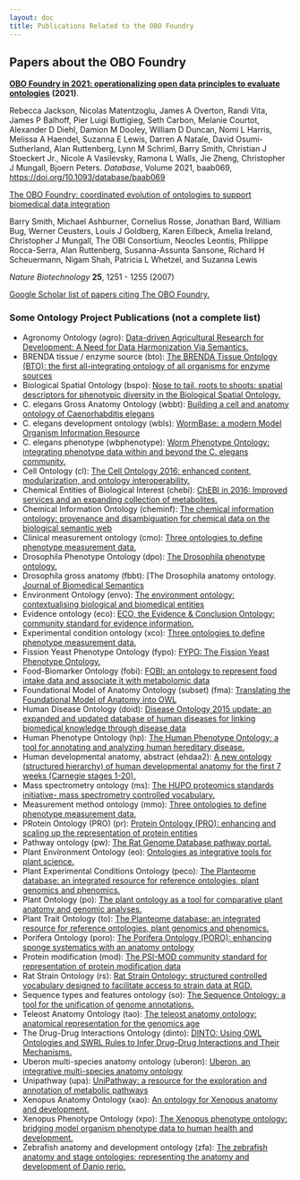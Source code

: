 ```yaml
---
layout: doc
title: Publications Related to the OBO Foundry
---
```


## Papers about the OBO Foundry

[**OBO Foundry in 2021: operationalizing open data principles to evaluate ontologies**](https://academic.oup.com/database/article/doi/10.1093/database/baab069/6410158) **(2021)**.

Rebecca Jackson, Nicolas Matentzoglu, James A Overton, Randi Vita, James P Balhoff, Pier Luigi Buttigieg, Seth Carbon, Melanie Courtot, Alexander D Diehl, Damion M Dooley, William D Duncan, Nomi L Harris, Melissa A Haendel, Suzanna E Lewis, Darren A Natale, David Osumi-Sutherland, Alan Ruttenberg, Lynn M Schriml, Barry Smith, Christian J Stoeckert Jr., Nicole A Vasilevsky, Ramona L Walls, Jie Zheng, Christopher J Mungall, Bjoern Peters. *Database*, Volume 2021, baab069, https://doi.org/10.1093/database/baab069

[The OBO Foundry: coordinated evolution of ontologies to support biomedical data integration](http://www.nature.com/nbt/journal/v25/n11/abs/nbt1346.html)

Barry Smith, Michael Ashburner, Cornelius Rosse, Jonathan Bard, William Bug, Werner Ceusters, Louis J Goldberg, Karen Eilbeck, Amelia Ireland, Christopher J Mungall, The OBI Consortium, Neocles Leontis, Philippe Rocca-Serra, Alan Ruttenberg, Susanna-Assunta Sansone, Richard H Scheuermann, Nigam Shah, Patricia L Whetzel, and Suzanna Lewis

*Nature Biotechnology* **25**, 1251 - 1255 (2007)

[Google Scholar list of papers citing The OBO Foundry.](https://scholar.google.ca/scholar?cites=13806088078865650870&as_sdt=2005&sciodt=0,5&hl=en)

### Some Ontology Project Publications (not a complete list)

- Agronomy Ontology (agro): [Data-driven Agricultural Research for Development: A Need for Data Harmonization Via Semantics.](http://ceur-ws.org/Vol-1747/IT205_ICBO2016.pdf)
- BRENDA tissue / enzyme source (bto): [The BRENDA Tissue Ontology (BTO): the first all-integrating ontology of all organisms for enzyme sources](https://www.ncbi.nlm.nih.gov/pubmed/21030441)
- Biological Spatial Ontology (bspo): [Nose to tail, roots to shoots: spatial descriptors for phenotypic diversity in the Biological Spatial Ontology.](https://www.ncbi.nlm.nih.gov/pubmed/25140222)
- C. elegans Gross Anatomy Ontology (wbbt): [Building a cell and anatomy ontology of Caenorhabditis elegans](https://www.ncbi.nlm.nih.gov/pubmed/18629098)
- C. elegans development ontology (wbls): [WormBase: a modern Model Organism Information Resource](https://www.ncbi.nlm.nih.gov/pubmed/31642470)
- C. elegans phenotype (wbphenotype): [Worm Phenotype Ontology: integrating phenotype data within and beyond the C. elegans community.](https://www.ncbi.nlm.nih.gov/pubmed/21261995)
- Cell Ontology (cl): [The Cell Ontology 2016: enhanced content, modularization, and ontology interoperability.](https://www.ncbi.nlm.nih.gov/pubmed/27377652)
- Chemical Entities of Biological Interest (chebi): [ChEBI in 2016: Improved services and an expanding collection of metabolites.](https://www.ncbi.nlm.nih.gov/pubmed/26467479)
- Chemical Information Ontology (cheminf): [The chemical information ontology: provenance and disambiguation for chemical data on the biological semantic web](https://www.ncbi.nlm.nih.gov/pubmed/21991315)
- Clinical measurement ontology (cmo): [Three ontologies to define phenotype measurement data.](https://www.ncbi.nlm.nih.gov/pubmed/22654893)
- Drosophila Phenotype Ontology (dpo): [The Drosophila phenotype ontology.](https://www.ncbi.nlm.nih.gov/pubmed/24138933)
- Drosophila gross anatomy (fbbt): [The Drosophila anatomy ontology. [Journal of Biomedical Semantics](https://www.ncbi.nlm.nih.gov/pubmed/24138933)
- Environment Ontology (envo): [The environment ontology: contextualising biological and biomedical entities](https://www.ncbi.nlm.nih.gov/pubmed/24330602)
- Evidence ontology (eco): [ECO, the Evidence & Conclusion Ontology: community standard for evidence information.](https://www.ncbi.nlm.nih.gov/pubmed/30407590)
- Experimental condition ontology (xco): [Three ontologies to define phenotype measurement data.](https://www.ncbi.nlm.nih.gov/pubmed/22654893)
- Fission Yeast Phenotype Ontology (fypo): [FYPO: The Fission Yeast Phenotype Ontology.](https://www.ncbi.nlm.nih.gov/pubmed/23658422)
- Food-Biomarker Ontology (fobi): [FOBI: an ontology to represent food intake data and associate it with metabolomic data](https://www.ncbi.nlm.nih.gov/pubmed/32556148)
- Foundational Model of Anatomy Ontology (subset) (fma): [Translating the Foundational Model of Anatomy into OWL](https://www.ncbi.nlm.nih.gov/pubmed/18688289)
- Human Disease Ontology (doid): [Disease Ontology 2015 update: an expanded and updated database of human diseases for linking biomedical knowledge through disease data](https://www.ncbi.nlm.nih.gov/pubmed/25348409)
- Human Phenotype Ontology (hp): [The Human Phenotype Ontology: a tool for annotating and analyzing human hereditary disease.](https://www.ncbi.nlm.nih.gov/pubmed/18950739)
- Human developmental anatomy, abstract (ehdaa2): [A new ontology (structured hierarchy) of human developmental anatomy for the first 7 weeks (Carnegie stages 1-20).](https://www.ncbi.nlm.nih.gov/pubmed/22973865)
- Mass spectrometry ontology (ms): [The HUPO proteomics standards initiative- mass spectrometry controlled vocabulary.](https://www.ncbi.nlm.nih.gov/pubmed/23482073)
- Measurement method ontology (mmo): [Three ontologies to define phenotype measurement data.](https://www.ncbi.nlm.nih.gov/pubmed/22654893)
- PRotein Ontology (PRO) (pr): [Protein Ontology (PRO): enhancing and scaling up the representation of protein entities](https://www.ncbi.nlm.nih.gov/pubmed/27899649)
- Pathway ontology (pw): [The Rat Genome Database pathway portal.](https://www.ncbi.nlm.nih.gov/pubmed/21478484)
- Plant Environment Ontology (eo): [Ontologies as integrative tools for plant science.](https://www.ncbi.nlm.nih.gov/pubmed/22847540)
- Plant Experimental Conditions Ontology (peco): [The Planteome database: an integrated resource for reference ontologies, plant genomics and phenomics.](https://www.ncbi.nlm.nih.gov/pubmed/29186578)
- Plant Ontology (po): [The plant ontology as a tool for comparative plant anatomy and genomic analyses.](https://www.ncbi.nlm.nih.gov/pubmed/23220694)
- Plant Trait Ontology (to): [The Planteome database: an integrated resource for reference ontologies, plant genomics and phenomics.](https://www.ncbi.nlm.nih.gov/pubmed/29186578)
- Porifera Ontology (poro): [The Porifera Ontology (PORO): enhancing sponge systematics with an anatomy ontology](https://www.ncbi.nlm.nih.gov/pubmed/25276334)
- Protein modification (mod): [The PSI-MOD community standard for representation of protein modification data](https://www.ncbi.nlm.nih.gov/pubmed/18688235)
- Rat Strain Ontology (rs): [Rat Strain Ontology: structured controlled vocabulary designed to facilitate access to strain data at RGD.](https://www.ncbi.nlm.nih.gov/pubmed/24267899)
- Sequence types and features ontology (so): [The Sequence Ontology: a tool for the unification of genome annotations.](https://www.ncbi.nlm.nih.gov/pubmed/15892872)
- Teleost Anatomy Ontology (tao): [The teleost anatomy ontology: anatomical representation for the genomics age](https://www.ncbi.nlm.nih.gov/pubmed/20547776)
- The Drug-Drug Interactions Ontology (dinto): [DINTO: Using OWL Ontologies and SWRL Rules to Infer Drug–Drug Interactions and Their Mechanisms.](https://www.ncbi.nlm.nih.gov/pubmed/26147071)
- Uberon multi-species anatomy ontology (uberon): [Uberon, an integrative multi-species anatomy ontology](https://www.ncbi.nlm.nih.gov/pubmed/22293552)
- Unipathway (upa): [UniPathway: a resource for the exploration and annotation of metabolic pathways](https://www.ncbi.nlm.nih.gov/pubmed/22102589)
- Xenopus Anatomy Ontology (xao): [An ontology for Xenopus anatomy and development.](https://www.ncbi.nlm.nih.gov/pubmed/18817563)
- Xenopus Phenotype Ontology (xpo): [The Xenopus phenotype ontology: bridging model organism phenotype data to human health and development.](https://www.ncbi.nlm.nih.gov/pubmed/35317743)
- Zebrafish anatomy and development ontology (zfa): [The zebrafish anatomy and stage ontologies: representing the anatomy and development of Danio rerio.](https://www.ncbi.nlm.nih.gov/pubmed/24568621)
